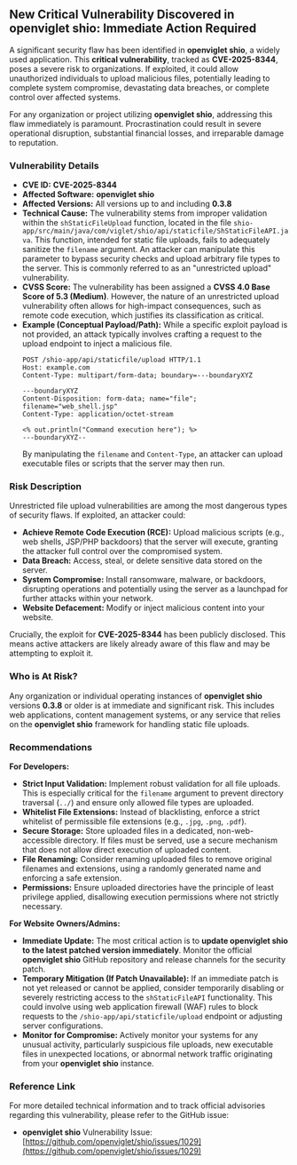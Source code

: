 ## New Critical Vulnerability Discovered in **openviglet shio**: Immediate Action Required

A significant security flaw has been identified in **openviglet shio**, a widely used application. This **critical vulnerability**, tracked as **CVE-2025-8344**, poses a severe risk to organizations. If exploited, it could allow unauthorized individuals to upload malicious files, potentially leading to complete system compromise, devastating data breaches, or complete control over affected systems.

For any organization or project utilizing **openviglet shio**, addressing this flaw immediately is paramount. Procrastination could result in severe operational disruption, substantial financial losses, and irreparable damage to reputation.

### Vulnerability Details

*   **CVE ID:** **CVE-2025-8344**
*   **Affected Software:** **openviglet shio**
*   **Affected Versions:** All versions up to and including **0.3.8**
*   **Technical Cause:** The vulnerability stems from improper validation within the `shStaticFileUpload` function, located in the file `shio-app/src/main/java/com/viglet/shio/api/staticfile/ShStaticFileAPI.java`. This function, intended for static file uploads, fails to adequately sanitize the `filename` argument. An attacker can manipulate this parameter to bypass security checks and upload arbitrary file types to the server. This is commonly referred to as an "unrestricted upload" vulnerability.
*   **CVSS Score:** The vulnerability has been assigned a **CVSS 4.0 Base Score of 5.3 (Medium)**. However, the nature of an unrestricted upload vulnerability often allows for high-impact consequences, such as remote code execution, which justifies its classification as critical.
*   **Example (Conceptual Payload/Path):** While a specific exploit payload is not provided, an attack typically involves crafting a request to the upload endpoint to inject a malicious file.
    ```
    POST /shio-app/api/staticfile/upload HTTP/1.1
    Host: example.com
    Content-Type: multipart/form-data; boundary=---boundaryXYZ

    ---boundaryXYZ
    Content-Disposition: form-data; name="file"; filename="web_shell.jsp"
    Content-Type: application/octet-stream

    <% out.println("Command execution here"); %>
    ---boundaryXYZ--
    ```
    By manipulating the `filename` and `Content-Type`, an attacker can upload executable files or scripts that the server may then run.

### Risk Description

Unrestricted file upload vulnerabilities are among the most dangerous types of security flaws. If exploited, an attacker could:

*   **Achieve Remote Code Execution (RCE):** Upload malicious scripts (e.g., web shells, JSP/PHP backdoors) that the server will execute, granting the attacker full control over the compromised system.
*   **Data Breach:** Access, steal, or delete sensitive data stored on the server.
*   **System Compromise:** Install ransomware, malware, or backdoors, disrupting operations and potentially using the server as a launchpad for further attacks within your network.
*   **Website Defacement:** Modify or inject malicious content into your website.

Crucially, the exploit for **CVE-2025-8344** has been publicly disclosed. This means active attackers are likely already aware of this flaw and may be attempting to exploit it.

### Who is At Risk?

Any organization or individual operating instances of **openviglet shio** versions **0.3.8** or older is at immediate and significant risk. This includes web applications, content management systems, or any service that relies on the **openviglet shio** framework for handling static file uploads.

### Recommendations

**For Developers:**

*   **Strict Input Validation:** Implement robust validation for all file uploads. This is especially critical for the `filename` argument to prevent directory traversal (`../`) and ensure only allowed file types are uploaded.
*   **Whitelist File Extensions:** Instead of blacklisting, enforce a strict whitelist of permissible file extensions (e.g., `.jpg`, `.png`, `.pdf`).
*   **Secure Storage:** Store uploaded files in a dedicated, non-web-accessible directory. If files must be served, use a secure mechanism that does not allow direct execution of uploaded content.
*   **File Renaming:** Consider renaming uploaded files to remove original filenames and extensions, using a randomly generated name and enforcing a safe extension.
*   **Permissions:** Ensure uploaded directories have the principle of least privilege applied, disallowing execution permissions where not strictly necessary.

**For Website Owners/Admins:**

*   **Immediate Update:** The most critical action is to **update openviglet shio to the latest patched version immediately**. Monitor the official **openviglet shio** GitHub repository and release channels for the security patch.
*   **Temporary Mitigation (If Patch Unavailable):** If an immediate patch is not yet released or cannot be applied, consider temporarily disabling or severely restricting access to the `shStaticFileAPI` functionality. This could involve using web application firewall (WAF) rules to block requests to the `/shio-app/api/staticfile/upload` endpoint or adjusting server configurations.
*   **Monitor for Compromise:** Actively monitor your systems for any unusual activity, particularly suspicious file uploads, new executable files in unexpected locations, or abnormal network traffic originating from your **openviglet shio** instance.

### Reference Link

For more detailed technical information and to track official advisories regarding this vulnerability, please refer to the GitHub issue:

*   **openviglet shio** Vulnerability Issue: [https://github.com/openviglet/shio/issues/1029](https://github.com/openviglet/shio/issues/1029)